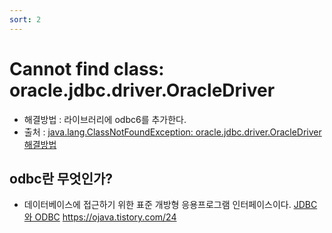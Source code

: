 ```yaml
---
sort: 2
---
```


# Cannot find class: oracle.jdbc.driver.OracleDriver
- 해결방법 : 라이브러리에 odbc6를 추가한다.
- 출처 : [java.lang.ClassNotFoundException: oracle.jdbc.driver.OracleDriver 해결방법](https://wakestand.tistory.com/101)

## odbc란 무엇인가?
- 데이터베이스에 접근하기 위한 표준 개방형 응용프로그램 인터페이스이다.
[JDBC와 ODBC](http://ojava.tistory.com/24)
https://ojava.tistory.com/24
